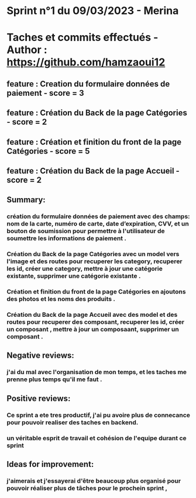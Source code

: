 # Sprint n°1 du 09/03/2023 - Merina

# Taches et commits effectués - Author : https://github.com/hamzaoui12

## feature : Creation du formulaire données de paiement - score = 3

## feature : Création du Back de la page Catégories - score = 2

## feature : Création et finition du front de la page Catégories - score = 5

## feature : Création du Back de la page Accueil - score = 2

## Summary:

### création du formulaire données de paiement avec des champs: nom de la carte, numéro de carte, date d’expiration, CVV, et un bouton de soumission pour permettre à l'utilisateur de soumettre les informations de paiement .

### Création du Back de la page Catégories avec un model vers l'image et des routes pour recuperer les category, recuperer les id, créer une category, mettre à jour une catégorie existante, supprimer une catégorie existante .

### Création et finition du front de la page Catégories en ajoutons des photos et les noms des produits .

### Création du Back de la page Accueil avec des model et des routes pour recuperer des composant, recuperer les id, créer un composant , mettre à jour un composaant, supprimer un composant .

## Negative reviews:

### j'ai du mal avec l'organisation de mon temps, et les taches me prenne plus temps qu'il me faut .

## Positive reviews:

### Ce sprint a ete tres productif, j'ai pu avoire plus de connecance pour pouvoir realiser des taches en backend.

### un véritable esprit de travail et cohésion de l'equipe durant ce sprint

## Ideas for improvement:

### j'aimerais et j'essayerai d'être beaucoup plus organisé pour pouvoir réaliser plus de tâches pour le prochein sprint ,
